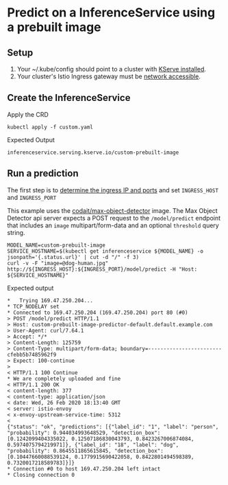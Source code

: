 # Predict on a InferenceService using a prebuilt image

## Setup

1. Your ~/.kube/config should point to a cluster with [KServe installed](https://github.com/kserve/kserve/#installation).
2. Your cluster's Istio Ingress gateway must be [network accessible](https://istio.io/latest/docs/tasks/traffic-management/ingress/ingress-control/).

## Create the InferenceService

Apply the CRD

```
kubectl apply -f custom.yaml
```

Expected Output

```
inferenceservice.serving.kserve.io/custom-prebuilt-image
```

## Run a prediction
The first step is to [determine the ingress IP and ports](https://kserve.github.io/website/master/get_started/first_isvc/#4-determine-the-ingress-ip-and-ports) and set `INGRESS_HOST` and `INGRESS_PORT`

This example uses the [codait/max-object-detector](https://github.com/IBM/MAX-Object-Detector) image. The Max Object Detector api server expects a POST request to the `/model/predict` endpoint that includes an `image` multipart/form-data and an optional `threshold` query string.

```
MODEL_NAME=custom-prebuilt-image
SERVICE_HOSTNAME=$(kubectl get inferenceservice ${MODEL_NAME} -o jsonpath='{.status.url}' | cut -d "/" -f 3)
curl -v -F "image=@dog-human.jpg" http://${INGRESS_HOST}:${INGRESS_PORT}/model/predict -H "Host: ${SERVICE_HOSTNAME}"
```

Expected output

```
*   Trying 169.47.250.204...
* TCP_NODELAY set
* Connected to 169.47.250.204 (169.47.250.204) port 80 (#0)
> POST /model/predict HTTP/1.1
> Host: custom-prebuilt-image-predictor-default.default.example.com
> User-Agent: curl/7.64.1
> Accept: */*
> Content-Length: 125759
> Content-Type: multipart/form-data; boundary=------------------------cfebb5b7485962f9
> Expect: 100-continue
>
< HTTP/1.1 100 Continue
* We are completely uploaded and fine
< HTTP/1.1 200 OK
< content-length: 377
< content-type: application/json
< date: Wed, 26 Feb 2020 18:13:40 GMT
< server: istio-envoy
< x-envoy-upstream-service-time: 5312
<
{"status": "ok", "predictions": [{"label_id": "1", "label": "person", "probability": 0.944034993648529, "detection_box": [0.1242099404335022, 0.12507186830043793, 0.8423267006874084, 0.5974075794219971]}, {"label_id": "18", "label": "dog", "probability": 0.8645511865615845, "detection_box": [0.10447660088539124, 0.1779915690422058, 0.8422801494598389, 0.7320017218589783]}]}
* Connection #0 to host 169.47.250.204 left intact
* Closing connection 0
```
